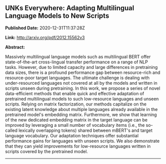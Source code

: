 ## UNKs Everywhere: Adapting Multilingual Language Models to New Scripts

**Published Date:** 2020-12-31T11:37:28Z

**Link:** http://arxiv.org/pdf/2012.15562v3

**Abstract:**

  Massively multilingual language models such as multilingual BERT offer
state-of-the-art cross-lingual transfer performance on a range of NLP tasks.
However, due to limited capacity and large differences in pretraining data
sizes, there is a profound performance gap between resource-rich and
resource-poor target languages. The ultimate challenge is dealing with
under-resourced languages not covered at all by the models and written in
scripts unseen during pretraining. In this work, we propose a series of novel
data-efficient methods that enable quick and effective adaptation of pretrained
multilingual models to such low-resource languages and unseen scripts. Relying
on matrix factorization, our methods capitalize on the existing latent
knowledge about multiple languages already available in the pretrained model's
embedding matrix. Furthermore, we show that learning of the new dedicated
embedding matrix in the target language can be improved by leveraging a small
number of vocabulary items (i.e., the so-called lexically overlapping tokens)
shared between mBERT's and target language vocabulary. Our adaptation
techniques offer substantial performance gains for languages with unseen
scripts. We also demonstrate that they can yield improvements for low-resource
languages written in scripts covered by the pretrained model.


---

